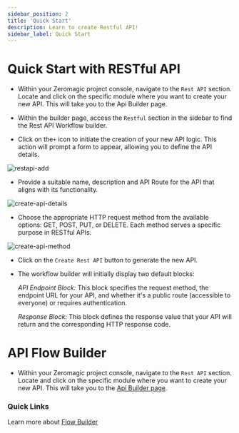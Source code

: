 ```yaml
---
sidebar_position: 2
title: 'Quick Start'
description: Learn to create Restful API! 
sidebar_label: Quick Start
---
```


# Quick Start with RESTful API

- Within your Zeromagic project console, navigate to the `Rest API` section. Locate and click on the specific module where you want to create your new API. This will take you to the Api Builder page.

- Within the builder page, access the `Restful` section in the sidebar to find the Rest API Workflow builder.

<!-- ![sidebar-rest](@site/static/img/sidebar-rest.png) -->

- Click on the`+` icon to initiate the creation of your new API logic. This action will prompt a form to appear, allowing you to define the API details.

![restapi-add](@site/static/img/restapi-add.png)

- Provide a suitable name, description and API Route for the API that aligns with its functionality. 

![create-api-details](@site/static/img/create-api-details.png)

- Choose the appropriate HTTP request method from the available options: GET, POST, PUT, or DELETE. Each method serves a specific purpose in RESTful APIs.

![create-api-method](@site/static/img/create-api-method.png)

- Click on the `Create Rest API` button to generate the new API.

- The workflow builder will initially display two default blocks: 
    
    _API Endpoint Block:_ This block specifies the request method, the endpoint URL for your API, and whether it's a public route (accessible to everyone) or requires authentication.

    _Response Block:_ This block defines the response value that your API will return and the corresponding HTTP response code.

# API Flow Builder

- Within your Zeromagic project console, navigate to the `Rest API` section. Locate and click on the specific module where you want to create your new API. This will take you to the [Api Builder page](/flow-builder/overview).

### Quick Links
Learn more about [Flow Builder](/restapi/flow-builder/overview) 